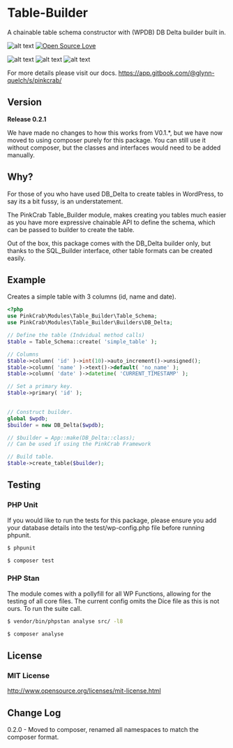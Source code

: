 # Table-Builder
A chainable table schema constructor with (WPDB) DB Delta builder built in.


![alt text](https://img.shields.io/badge/Current_Version-0.2.1-yellow.svg?style=flat " ") 
[![Open Source Love](https://badges.frapsoft.com/os/mit/mit.svg?v=102)](https://github.com/ellerbrock/open-source-badge/)

![alt text](https://img.shields.io/badge/PHPStan-level%208-brightgreen.svg?style=flat " ") 
![alt text](https://img.shields.io/badge/PHPUnit-PASSING-brightgreen.svg?style=flat " ") 
![alt text](https://img.shields.io/badge/PHCBF-WP_Extra-brightgreen.svg?style=flat " ") 


For more details please visit our docs.
https://app.gitbook.com/@glynn-quelch/s/pinkcrab/


## Version ##
**Release 0.2.1**

We have made no changes to how this works from V0.1.*, but we have now moved to using composer purely for this package. You can still use it without composer, but the classes and interfaces would need to be added manually.

## Why? ##
For those of you who have used DB_Delta to create tables in WordPress, to say its a bit fussy, is an understatement. 

The PinkCrab Table_Builder module, makes creating you tables much easier as you have more expressive chainable API to define the schema, which can be passed to builder to create the table. 

Out of the box, this package comes with the DB_Delta builder only, but thanks to the SQL_Builder interface, other table formats can be created easily.

## Example ##

Creates a simple table with 3 columns (id, name and date). 

```php
<?php
use PinkCrab\Modules\Table_Builder\Table_Schema;
use PinkCrab\Modules\Table_Builder\Builders\DB_Delta;

// Define the table (Indvidual method calls)
$table = Table_Schema::create( 'simple_table' );

// Columns
$table->column( 'id' )->int(10)->auto_increment()->unsigned();
$table->column( 'name' )->text()->default( 'no_name' );	
$table->column( 'date' )->datetime( 'CURRENT_TIMESTAMP' );

// Set a primary key.
$table->primary( 'id' );	

			
// Construct builder.
global $wpdb;
$builder = new DB_Delta($wpdb); 

// $builder = App::make(DB_Delta::class); 
// Can be used if using the PinkCrab Framework

// Build table.
$table->create_table($builder);
```

## Testing ##

### PHP Unit ###
If you would like to run the tests for this package, please ensure you add your database details into the test/wp-config.php file before running phpunit.
````bash
$ phpunit
````
````bash 
$ composer test
````

### PHP Stan ###
The module comes with a pollyfill for all WP Functions, allowing for the testing of all core files. The current config omits the Dice file as this is not ours. To run the suite call.
````bash 
$ vendor/bin/phpstan analyse src/ -l8 
````
````bash 
$ composer analyse
````


## License ##

### MIT License ###
http://www.opensource.org/licenses/mit-license.html  

## Change Log ##
0.2.0 - Moved to composer, renamed all namespaces to match the composer format.
